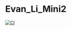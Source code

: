 # Evan_Li_Mini2

[![CI](https://github.com/bionicotaku/Evan_Li_Mini2/actions/workflows/cicd.yml/badge.svg)](https://github.com/bionicotaku/Evan_Li_Mini2/actions/workflows/cicd.yml)

